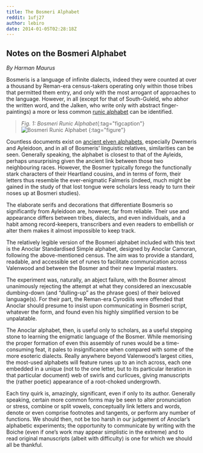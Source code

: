 ```yaml
---
title: The Bosmeri Alphabet
reddit: 1ufj27
author: lebiro
date: 2014-01-05T02:28:18Z
---
```


Notes on the Bosmeri Alphabet
---

*By Harman Maurus*

Bosmeris is a language of infinite dialects, indeed they were counted at over a
thousand by Reman-era census-takers operating only within those tribes that
permitted them entry, and only with the most arrogant of approaches to the
language. However, in all (except for that of South-Guleld, who abhor the
written word, and the Jalken, who write only with abstract finger-paintings) a
more or less common [runic alphabet][0] can be identified.

> *Fig. 1: Bosmeri Runic Alphabet*{:tag="figcaption"}
> ![Bosmeri Runic Alphabet][0]
{:tag="figure"}

Countless documents exist on [ancient elven alphabets][1], especially Dwemeris
and Ayleidoon, and in all of Bosmeris’ linguistic relatives, similarities can be
seen. Generally speaking, the alphabet is closest to that of the Ayleids,
perhaps unsurprising given the ancient link between those two neighbouring
races. However, the Bosmer typically forego the functionally stark characters of
their Heartland cousins, and in terms of form, their letters thus resemble the
ever-enigmatic Falmeris (indeed, much might be gained in the study of that lost
tongue were scholars less ready to turn their noses up at Bosmeri studies).

The elaborate serifs and decorations that differentiate Bosmeris so
significantly from Ayleidoon are, however, far from reliable. Their use and
appearance differs between tribes, dialects, and even individuals, and a habit
among record-keepers, transcribers and even readers to embellish or alter them
makes it almost impossible to keep track.

The relatively legible version of the Bosmeri alphabet included with this text
is the Anoclar Standardised Simple alphabet, designed by Anoclar Camoran,
following the above-mentioned census. The aim was to provide a standard,
readable, and accessible set of runes to facilitate communication across
Valenwood and between the Bosmer and their new Imperial masters.

The experiment was, naturally, an abject failure, with the Bosmer almost
unanimously rejecting the attempt at what they considered an inexcusable
dumbing-down (and “dulling-up” as the phrase goes) of their beloved language(s).
For their part, the Reman-era Cyrodiils were offended that Anoclar should
presume to insist upon communicating in Bosmeri script, whatever the form, and
found even his highly simplified version to be unpalatable.

The Anoclar alphabet, then, is useful only to scholars, as a useful stepping
stone to learning the enigmatic language of the Bosmer. While memorising the
proper formation of even this assembly of runes would be a time-consuming feat,
it pales to insignificance when compared with some of the more esoteric
dialects. Really anywhere beyond Valenwood’s largest cities, the most-used
alphabets will feature runes up to an inch across, each one embedded in a unique
(not to the one letter, but to its particular iteration in that particular
document) web of swirls and curlicues, giving manuscripts the (rather poetic)
appearance of a root-choked undergrowth.

Each tiny quirk is, amazingly, significant, even if only to its author.
Generally speaking, certain more common forms may be seen to alter pronunciation
or stress, combine or split vowels, conceptually link letters and words, denote
or even comprise footnotes and tangents, or perform any number of functions. We
should then, not be too harsh in our judgement of Anoclar’s alphabetic
experiments; the opportunity to communicate by writing with the Boiche (even if
one’s work may appear simplistic in the extreme) and to read original
manuscripts (albeit with difficulty) is one for which we should all be thankful.

[0]: https://i.imgur.com/VDDZNML.jpg
[1]: https://www.imperial-library.info/content/aldmeri-alphabets
